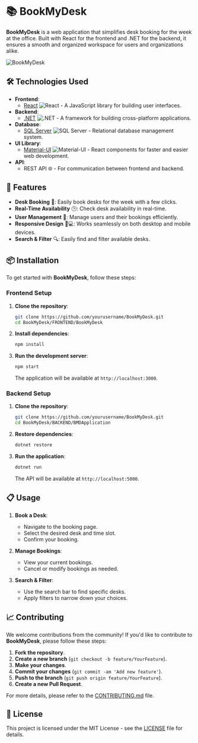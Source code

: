 # 📚 **BookMyDesk**

**BookMyDesk** is a web application that simplifies desk booking for the week at the office. Built with React for the frontend and .NET for the backend, it ensures a smooth and organized workspace for users and organizations alike.

![BookMyDesk](https://via.placeholder.com/1200x400?text=BookMyDesk) <!-- Replace with your project's image -->

## 🛠️ Technologies Used

- **Frontend**: 
  - [React](https://reactjs.org/) ![React](https://img.shields.io/badge/React-61DAFB?style=flat&logo=react&logoColor=white) - A JavaScript library for building user interfaces.
- **Backend**:
  - [.NET](https://dotnet.microsoft.com/) ![.NET](https://img.shields.io/badge/.NET-512BD4?style=flat&logo=.net&logoColor=white) - A framework for building cross-platform applications.
- **Database**:
  - [SQL Server](https://www.microsoft.com/en-us/sql-server) ![SQL Server](https://img.shields.io/badge/SQL%20Server-CC2927?style=flat&logo=microsoft-sql-server&logoColor=white) - Relational database management system.
- **UI Library**:
  - [Material-UI](https://mui.com/) ![Material-UI](https://img.shields.io/badge/Material--UI-007FFF?style=flat&logo=mui&logoColor=white) - React components for faster and easier web development.
- **API**:
  - REST API 🌐 - For communication between frontend and backend.

## 🌟 Features

- **Desk Booking** 📅: Easily book desks for the week with a few clicks.
- **Real-Time Availability** 🕒: Check desk availability in real-time.
- **User Management** 👥: Manage users and their bookings efficiently.
- **Responsive Design** 📱💻: Works seamlessly on both desktop and mobile devices.
- **Search & Filter** 🔍: Easily find and filter available desks.


## 📦 Installation

To get started with **BookMyDesk**, follow these steps:

### Frontend Setup

1. **Clone the repository**:

   ```bash
   git clone https://github.com/yourusername/BookMyDesk.git
   cd BookMyDesk/FRONTEND/BookMyDesk
   ```

2. **Install dependencies**:

   ```bash
   npm install
   ```

3. **Run the development server**:

   ```bash
   npm start
   ```

   The application will be available at `http://localhost:3000`.

### Backend Setup

1. **Clone the repository**:

   ```bash
   git clone https://github.com/yourusername/BookMyDesk.git
   cd BookMyDesk/BACKEND/BMDApplication
   ```

2. **Restore dependencies**:

   ```bash
   dotnet restore
   ```

3. **Run the application**:

   ```bash
   dotnet run
   ```

   The API will be available at `http://localhost:5000`.

## 📋 Usage

1. **Book a Desk**:
   - Navigate to the booking page.
   - Select the desired desk and time slot.
   - Confirm your booking.

2. **Manage Bookings**:
   - View your current bookings.
   - Cancel or modify bookings as needed.

3. **Search & Filter**:
   - Use the search bar to find specific desks.
   - Apply filters to narrow down your choices.

## 📈 Contributing

We welcome contributions from the community! If you'd like to contribute to **BookMyDesk**, please follow these steps:

1. **Fork the repository**.
2. **Create a new branch** (`git checkout -b feature/YourFeature`).
3. **Make your changes**.
4. **Commit your changes** (`git commit -am 'Add new feature'`).
5. **Push to the branch** (`git push origin feature/YourFeature`).
6. **Create a new Pull Request**.

For more details, please refer to the [CONTRIBUTING.md](CONTRIBUTING.md) file.

## 📝 License

This project is licensed under the MIT License - see the [LICENSE](LICENSE) file for details.
